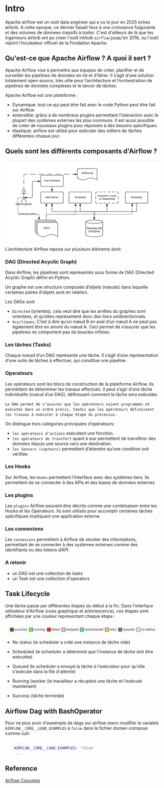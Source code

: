 # Intro
Apache airflow est un outil data engineer qui a vu le jour en 2025 echez airbnb. A cette epoque, ce dernier faisait face à une croissance fulgurante et des volumes de donnees massifs à traiter. C'est d'ailleurs de là que les ingenieurs airbnb ont pu creer l'outil intitulé `airflow` jusqu'en 2016, ou l'outil rejoint  l’incubateur officiel de la Fondation Apache.


## Qu'est-ce que Apache Airflow ? A quoi il sert ?
Apache Airflow vise à permettre aux équipes de créer, planifier et de surveiller les pipelines de données en lot et d’itérer. Il s’agit d’une solution totalement open source, très utile pour l’architecture et l’orchestration de pipelines de données complexes et le lancer de tâches.

Apache Airflow est une plateforme :
- Dynamique: tout ce qui peut être fait avec le code Python peut être fait sur Airflow
- extensible: grâce à de nombreux plugins permettant l’interaction avec la plupart des systèmes externes les plus communs. Il est aussi possible de créer de nouveaux plugins pour répondre à des besoins spécifiques.
- élastique: airflow est utilisé pour exécuter des milliers de tâches différentes chaque jour.

## Quels sont les différents composants d'Airflow ?

![](img/Screenshot%202024-09-15%20at%2014.28.08.png)

L’architecture Airflow repose sur plusieurs éléments dont:

### DAG (Directed Acyclic Graph)

Dans Airflow, les pipelines sont représentés sous forme de DAG (Directed Acyclic Graph) défini en Python. 

Un graphe est une structure composée d’objets (nœuds) dans laquelle certaines paires d’objets sont en relation.

Les DAGs sont 
- `Directed` (orientés), cela veut dire que les arrêtes du graphes sont orientées, et qu’elles représentent donc des liens unidirectionnels.
- `Acycliques`, C’est à dire  qu’un nœud B en aval d’un nœud A ne peut pas également être en amont du nœud A. Ceci permet de s’assurer que les pipelines ne comportent pas de boucles infinies.

### Les tâches (Tasks)

Chaque noeud d’un DAG représente une tâche. Il s’agit d’une représentation d’une suite de tâches à effectuer, qui constitue une pipeline.

### Operateurs

Les opérateurs sont les blocs de construction de la plateforme Airflow. Ils permettent de déterminer les travaux effectués. Il peut s’agir d’une tâche individuelle (noeud d’un DAG), définissant comment la tâche sera exécutée.

`Le DAG permet de s’assurer que les opérateurs soient programmés et exécutés dans un ordre précis, tandis que les opérateurs définissent les travaux à exécuter à chaque étape du processus.`

On distingue trois catégories principales d’opérateurs:
- `les opérateurs d’actions` exécutent une fonction.
- `les opérateurs de transfert` quant à eux permettent de transférer des données depuis une source vers une destination.
- `les Sensors (capteurs)` permettent d’attendre qu’une condition soit vérifiée. 

### Les Hooks
Sur Airflow, les `Hooks` permettent l’interface avec des systèmes tiers. Ils permettent de se connecter à des APIs et des bases de données externes 

### Les plugins
Les `plugins` Airflow peuvent être décrits comme une combinaison entre les Hooks et les Opérateurs. Ils sont utilisés pour accomplir certaines tâches spécifiques impliquant une application externe.

### Les connexions
Les `connexions`  permettent à Airflow de stocker des informations, permettant de se connecter à des systèmes externes comme des identifiants ou des tokens d’API.


### A retenir
- un DAG est une collection de tasks
- un Task est une collection d'operators

## Task Lifecycle
Une tâche passe par différentes étapes du début à la fin. Dans l'interface utilisateur d'Airflow (vues graphique et arborescence), ces étapes sont affichées par une couleur représentant chaque étape :

![](img/Screenshot%202024-09-15%20at%2017.34.51.png)


- No status (le scheduler a créé une instance de tâche vide)

- Scheduled (le scheduler a déterminé que l'instance de tâche doit être exécutée)

- Queued (le scheduler a envoyé la tâche à l'exécuteur pour qu'elle s'exécute dans la file d'attente)

- Running (worker (le travailleur a récupéré une tâche et l'exécute maintenant)

- Success (tâche terminée)
## Airflow Dag with BashOperator
Pour ne plus avoir d'exeemple de dags sur airflow merci modifier le variable `AIRFLOW__CORE__LOAD_EXAMPLES` à `false` dans le fichier docker-compose comme suit:

```yaml
    ...
    AIRFLOW__CORE__LOAD_EXAMPLES: 'false'
    ...
```
## Reference

[Airflow Concepts](https://airflow.apache.org/docs/apache-airflow/2.0.1/concepts.html)